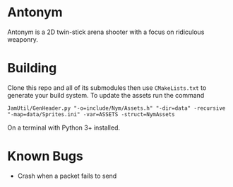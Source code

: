 Antonym
=======
Antonym is a 2D twin-stick arena shooter with a focus on ridiculous weaponry.

Building
========
Clone this repo and all of its submodules then use `CMakeLists.txt` to generate your
build system. To update the assets run the command

    JamUtil/GenHeader.py "-o=include/Nym/Assets.h" "-dir=data" -recursive "-map=data/Sprites.ini" -var=ASSETS -struct=NymAssets

On a terminal with Python 3+ installed. 

Known Bugs
==========

 + Crash when a packet fails to send